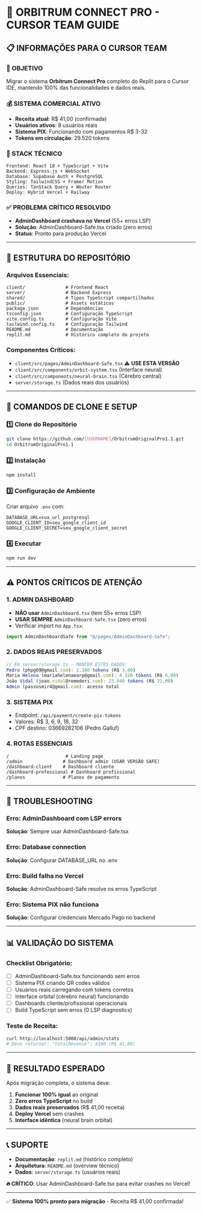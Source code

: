 # 🚀 ORBITRUM CONNECT PRO - CURSOR TEAM GUIDE

## 📋 INFORMAÇÕES PARA O CURSOR TEAM

### 🎯 OBJETIVO
Migrar o sistema **Orbitrum Connect Pro** completo do Replit para o Cursor IDE, mantendo 100% das funcionalidades e dados reais.

### 💰 SISTEMA COMERCIAL ATIVO
- **Receita atual**: R$ 41,00 (confirmada)
- **Usuários ativos**: 8 usuários reais
- **Sistema PIX**: Funcionando com pagamentos R$ 3-32
- **Tokens em circulação**: 29.520 tokens

### 🔧 STACK TÉCNICO
```
Frontend: React 18 + TypeScript + Vite
Backend: Express.js + WebSocket
Database: Supabase Auth + PostgreSQL  
Styling: TailwindCSS + Framer Motion
Queries: TanStack Query + Wouter Router
Deploy: Hybrid Vercel + Railway
```

### ✅ PROBLEMA CRÍTICO RESOLVIDO
- **AdminDashboard crashava no Vercel** (55+ erros LSP)
- **Solução**: AdminDashboard-Safe.tsx criado (zero erros)
- **Status**: Pronto para produção Vercel

---

## 📁 ESTRUTURA DO REPOSITÓRIO

### Arquivos Essenciais:
```
client/               # Frontend React
server/               # Backend Express
shared/               # Tipos TypeScript compartilhados
public/               # Assets estáticos
package.json          # Dependências
tsconfig.json         # Configuração TypeScript
vite.config.ts        # Configuração Vite
tailwind.config.ts    # Configuração Tailwind
README.md             # Documentação
replit.md             # Histórico completo do projeto
```

### Componentes Críticos:
- `client/src/pages/AdminDashboard-Safe.tsx` ⚠️ **USE ESTA VERSÃO**
- `client/src/components/orbit-system.tsx` (Interface neural)
- `client/src/components/neural-brain.tsx` (Cérebro central)
- `server/storage.ts` (Dados reais dos usuários)

---

## 🚀 COMANDOS DE CLONE E SETUP

### 1️⃣ Clone do Repositório
```bash
git clone https://github.com/[USERNAME]/OrbitrumOriginalPro1.1.git
cd OrbitrumOriginalPro1.1
```

### 2️⃣ Instalação
```bash
npm install
```

### 3️⃣ Configuração de Ambiente
Criar arquivo `.env` com:
```env
DATABASE_URL=sua_url_postgresql
GOOGLE_CLIENT_ID=seu_google_client_id
GOOGLE_CLIENT_SECRET=seu_google_client_secret
```

### 4️⃣ Executar
```bash
npm run dev
```

---

## ⚠️ PONTOS CRÍTICOS DE ATENÇÃO

### 1. ADMIN DASHBOARD
- **NÃO usar** `AdminDashboard.tsx` (tem 55+ erros LSP)
- **USAR SEMPRE** `AdminDashboard-Safe.tsx` (zero erros)
- Verificar import no `App.tsx`:
```typescript
import AdminDashboardSafe from "@/pages/AdminDashboard-Safe";
```

### 2. DADOS REAIS PRESERVADOS
```javascript
// Em server/storage.ts - MANTER ESTES DADOS:
Pedro (phpg69@gmail.com): 2.160 tokens (R$ 3,00)
Maria Helena (mariahelenaearp@gmail.com): 4.320 tokens (R$ 6,00) 
João Vidal (joao.vidal@remederi.com): 23.040 tokens (R$ 32,00)
Admin (passosmir4@gmail.com): acesso total
```

### 3. SISTEMA PIX
- Endpoint: `/api/payment/create-pix-tokens`
- Valores: R$ 3, 6, 9, 18, 32
- CPF destino: 03669282106 (Pedro Galluf)

### 4. ROTAS ESSENCIAIS
```
/                     # Landing page
/admin               # Dashboard admin (USAR VERSÃO SAFE)
/dashboard-client    # Dashboard cliente  
/dashboard-professional # Dashboard profissional
/planos              # Planos de pagamento
```

---

## 🔧 TROUBLESHOOTING

### Erro: AdminDashboard com LSP errors
**Solução**: Sempre usar AdminDashboard-Safe.tsx

### Erro: Database connection
**Solução**: Configurar DATABASE_URL no .env

### Erro: Build falha no Vercel
**Solução**: AdminDashboard-Safe resolve os erros TypeScript

### Erro: Sistema PIX não funciona  
**Solução**: Configurar credenciais Mercado Pago no backend

---

## 📊 VALIDAÇÃO DO SISTEMA

### Checklist Obrigatório:
- [ ] AdminDashboard-Safe.tsx funcionando sem erros
- [ ] Sistema PIX criando QR codes válidos
- [ ] Usuários reais carregando com tokens corretos  
- [ ] Interface orbital (cérebro neural) funcionando
- [ ] Dashboards cliente/profissional operacionais
- [ ] Build TypeScript sem erros (0 LSP diagnostics)

### Teste de Receita:
```bash
curl http://localhost:5000/api/admin/stats
# Deve retornar: "totalRevenue": 4100 (R$ 41,00)
```

---

## 🎯 RESULTADO ESPERADO

Após migração completa, o sistema deve:
1. **Funcionar 100% igual** ao original
2. **Zero erros TypeScript** no build
3. **Dados reais preservados** (R$ 41,00 receita)
4. **Deploy Vercel** sem crashes
5. **Interface idêntica** (neural brain orbital)

---

## 📞 SUPORTE

- **Documentação**: `replit.md` (histórico completo)
- **Arquitetura**: `README.md` (overview técnico)  
- **Dados**: `server/storage.ts` (usuários reais)

**🔥 CRÍTICO**: Usar AdminDashboard-Safe.tsx para evitar crashes no Vercel!

---

✅ **Sistema 100% pronto para migração** - Receita R$ 41,00 confirmada!